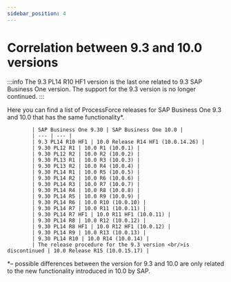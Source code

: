 ```yaml
---
sidebar_position: 4
---
```


# Correlation between 9.3 and 10.0 versions

:::info
The 9.3 PL14 R10 HF1 version is the last one related to 9.3 SAP Business One version. The support for the 9.3 version is no longer continued.
:::

Here you can find a list of ProcessForce releases for SAP Business One 9.3 and 10.0 that has the same functionality*.

            | SAP Business One 9.30 | SAP Business One 10.0 |
            | --- | --- |
            | 9.3 PL14 R10 HF1 | 10.0 Release R14 HF1 (10.0.14.26) |
            | 9.30 PL12 R1 | 10.0 R1 (10.0.1) |
            | 9.30 PL12 R2 | 10.0 R2 (10.0.2) |
            | 9.30 PL13 R1 | 10.0 R3 (10.0.3) | 
            | 9.30 PL13 R2 | 10.0 R4 (10.0.4) |
            | 9.30 PL14 R1 | 10.0 R5 (10.0.5) |
            | 9.30 PL14 R2 | 10.0 R6 (10.0.6) |
            | 9.30 PL14 R3 | 10.0 R7 (10.0.7) |
            | 9.30 PL14 R4 | 10.0 R8 (10.0.8) |
            | 9.30 PL14 R5 | 10.0 R9 (10.0.9) |
            | 9.30 PL14 R6 | 10.0 R10 (10.0.10) |
            | 9.30 PL14 R7 | 10.0 R11 (10.0.11) |
            | 9.30 PL14 R7 HF1 | 10.0 R11 HF1 (10.0.11) |
            | 9.30 PL14 R8 | 10.0 R12 (10.0.12) |
            | 9.30 PL14 R8 HF1 | 10.0 R12 HF1 (10.0.12) |
            | 9.30 PL14 R9 | 10.0 R13 (10.0.13) |
            | 9.30 PL14 R10 | 10.0 R14 (10.0.14) |
            | The release procedure for the 9.3 version <br/>is discontinued | 10.0 Release R15 (10.0.15.17) |

*– possible differences between the version for 9.3 and 10.0 are only related to the new functionality introduced in 10.0 by SAP.
